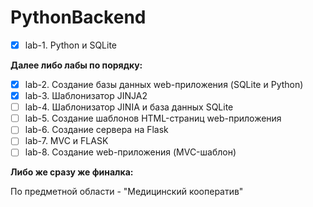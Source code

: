# PythonBackend
- [x] lab-1. Python и SQLite

**Далее либо лабы по порядку:**
- [x] lab-2. Создание базы данных web-приложения (SQLite и Python)
- [x] lab-3. Шаблонизатор JINJA2
- [ ] lab-4. Шаблонизатор JINIA и база данных SQLite
- [ ] lab-5. Создание шаблонов HTML-страниц web-приложения
- [ ] lab-6. Создание сервера на Flask
- [ ] lab-7. MVC и FLASK
- [ ] lab-8. Создание web-приложения (MVC-шаблон)

**Либо же сразу же финалка:**

По предметной области - "Медицинский кооператив"
